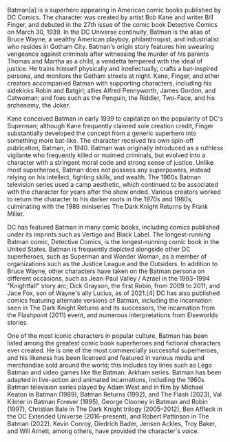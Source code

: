 Batman[a] is a superhero appearing in American comic books published by DC Comics. The character was created by artist Bob Kane and writer Bill Finger, and debuted in the 27th issue of the comic book Detective Comics on March 30, 1939. In the DC Universe continuity, Batman is the alias of Bruce Wayne, a wealthy American playboy, philanthropist, and industrialist who resides in Gotham City. Batman's origin story features him swearing vengeance against criminals after witnessing the murder of his parents Thomas and Martha as a child, a vendetta tempered with the ideal of justice. He trains himself physically and intellectually, crafts a bat-inspired persona, and monitors the Gotham streets at night. Kane, Finger, and other creators accompanied Batman with supporting characters, including his sidekicks Robin and Batgirl; allies Alfred Pennyworth, James Gordon, and Catwoman; and foes such as the Penguin, the Riddler, Two-Face, and his archenemy, the Joker.

Kane conceived Batman in early 1939 to capitalize on the popularity of DC's Superman; although Kane frequently claimed sole creation credit, Finger substantially developed the concept from a generic superhero into something more bat-like. The character received his own spin-off publication, Batman, in 1940. Batman was originally introduced as a ruthless vigilante who frequently killed or maimed criminals, but evolved into a character with a stringent moral code and strong sense of justice. Unlike most superheroes, Batman does not possess any superpowers, instead relying on his intellect, fighting skills, and wealth. The 1960s Batman television series used a camp aesthetic, which continued to be associated with the character for years after the show ended. Various creators worked to return the character to his darker roots in the 1970s and 1980s, culminating with the 1986 miniseries The Dark Knight Returns by Frank Miller.

DC has featured Batman in many comic books, including comics published under its imprints such as Vertigo and Black Label. The longest-running Batman comic, Detective Comics, is the longest-running comic book in the United States. Batman is frequently depicted alongside other DC superheroes, such as Superman and Wonder Woman, as a member of organizations such as the Justice League and the Outsiders. In addition to Bruce Wayne, other characters have taken on the Batman persona on different occasions, such as Jean-Paul Valley / Azrael in the 1993–1994 "Knightfall" story arc; Dick Grayson, the first Robin, from 2009 to 2011; and Jace Fox, son of Wayne's ally Lucius, as of 2021.[4] DC has also published comics featuring alternate versions of Batman, including the incarnation seen in The Dark Knight Returns and its successors, the incarnation from the Flashpoint (2011) event, and numerous interpretations from Elseworlds stories.

One of the most iconic characters in popular culture, Batman has been listed among the greatest comic book superheroes and fictional characters ever created. He is one of the most commercially successful superheroes, and his likeness has been licensed and featured in various media and merchandise sold around the world; this includes toy lines such as Lego Batman and video games like the Batman: Arkham series. Batman has been adapted in live-action and animated incarnations, including the 1960s Batman television series played by Adam West and in film by Michael Keaton in Batman (1989), Batman Returns (1992), and The Flash (2023), Val Kilmer in Batman Forever (1995), George Clooney in Batman and Robin (1997), Christian Bale in The Dark Knight trilogy (2005–2012), Ben Affleck in the DC Extended Universe (2016–present), and Robert Pattinson in The Batman (2022). Kevin Conroy, Diedrich Bader, Jensen Ackles, Troy Baker, and Will Arnett, among others, have provided the character's voice.
